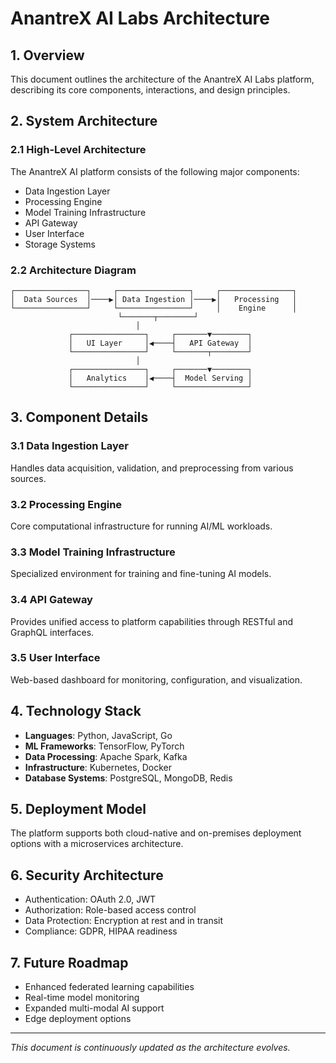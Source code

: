 # AnantreX AI Labs Architecture

## 1. Overview

This document outlines the architecture of the AnantreX AI Labs platform, describing its core components, interactions, and design principles.

## 2. System Architecture

### 2.1 High-Level Architecture

The AnantreX AI platform consists of the following major components:

- Data Ingestion Layer
- Processing Engine
- Model Training Infrastructure
- API Gateway
- User Interface
- Storage Systems

### 2.2 Architecture Diagram

```
┌────────────────┐     ┌────────────────┐     ┌────────────────┐
│  Data Sources  │────▶│ Data Ingestion │────▶│   Processing   │
└────────────────┘     └────────────────┘     │    Engine      │
                        └───────┬────────┘
                            │
             ┌────────────────┐     ┌───────▼────────┐
             │   UI Layer     │◀────┤   API Gateway  │
             └────────────────┘     └───────┬────────┘
                            │
             ┌────────────────┐     ┌───────▼────────┐
             │   Analytics    │◀────┤  Model Serving │
             └────────────────┘     └────────────────┘
```

## 3. Component Details

### 3.1 Data Ingestion Layer
Handles data acquisition, validation, and preprocessing from various sources.

### 3.2 Processing Engine
Core computational infrastructure for running AI/ML workloads.

### 3.3 Model Training Infrastructure
Specialized environment for training and fine-tuning AI models.

### 3.4 API Gateway
Provides unified access to platform capabilities through RESTful and GraphQL interfaces.

### 3.5 User Interface
Web-based dashboard for monitoring, configuration, and visualization.

## 4. Technology Stack

- **Languages**: Python, JavaScript, Go
- **ML Frameworks**: TensorFlow, PyTorch
- **Data Processing**: Apache Spark, Kafka
- **Infrastructure**: Kubernetes, Docker
- **Database Systems**: PostgreSQL, MongoDB, Redis

## 5. Deployment Model

The platform supports both cloud-native and on-premises deployment options with a microservices architecture.

## 6. Security Architecture

- Authentication: OAuth 2.0, JWT
- Authorization: Role-based access control
- Data Protection: Encryption at rest and in transit
- Compliance: GDPR, HIPAA readiness

## 7. Future Roadmap

- Enhanced federated learning capabilities
- Real-time model monitoring
- Expanded multi-modal AI support
- Edge deployment options

---

*This document is continuously updated as the architecture evolves.*